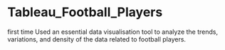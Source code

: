 # Tableau_Football_Players
first time Used an essential data visualisation tool to analyze the trends, variations, and 
density of the data related to football players.
